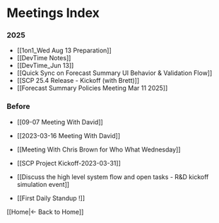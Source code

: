 # Meetings Index

### 2025
- [[1on1_Wed Aug 13 Preparation]]
 - [[DevTime Notes]]
 - [[DevTime_Jun 13]]
 - [[Quick Sync on Forecast Summary UI Behavior & Validation Flow]]
 - [[SCP 25.4 Release - Kickoff (with Brett)]]
 - [[Forecast Summary Policies Meeting Mar 11 2025]]

### Before

- [[09-07 Meeting With David]]
    
- [[2023-03-16 Meeting With David]]
    
- [[Meeting With Chris Brown for Who What Wednesday]]
    
- [[SCP Project Kickoff-2023-03-31]]
    
- [[Discuss the high level system flow and open tasks - R&D kickoff simulation event]]
    
- [[First Daily Standup !]]
    

[[Home|← Back to Home]]
